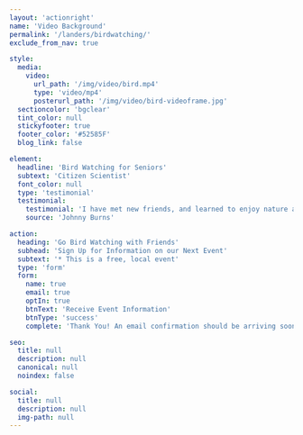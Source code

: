 ```yaml
---
layout: 'actionright'
name: 'Video Background'
permalink: '/landers/birdwatching/'
exclude_from_nav: true

style:
  media:
    video:
      url_path: '/img/video/bird.mp4'
      type: 'video/mp4'
      posterurl_path: '/img/video/bird-videoframe.jpg'
  sectioncolor: 'bgclear'
  tint_color: null
  stickyfooter: true
  footer_color: '#52585F'
  blog_link: false

element:
  headline: 'Bird Watching for Seniors'
  subtext: 'Citizen Scientist'
  font_color: null
  type: 'testimonial'
  testimonial:
    testimonial: 'I have met new friends, and learned to enjoy nature again.'
    source: 'Johnny Burns'

action:
  heading: 'Go Bird Watching with Friends'
  subhead: 'Sign Up for Information on our Next Event'
  subtext: '* This is a free, local event'
  type: 'form'
  form:
    name: true
    email: true
    optIn: true
    btnText: 'Receive Event Information'
    btnType: 'success'
    complete: 'Thank You! An email confirmation should be arriving soon.'

seo:
  title: null
  description: null
  canonical: null
  noindex: false

social:
  title: null
  description: null
  img-path: null
---
```

